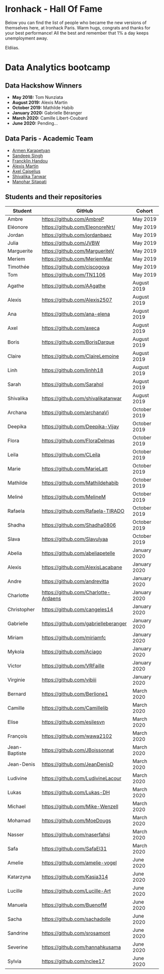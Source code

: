 # Ironhack - Hall Of Fame

Below you can find the list of people who became the new versions of themselves here, at Ironhack Paris.
Warm hugs, congrats and thanks for your best performance! All the best and remember that 1% a day keeps unemployment away.

Eldiias.


# Data Analytics bootcamp

## Data Hackshow Winners
* **May 2018:** Tom Nunziata
* **August 2019:** Alexis Martin
* **October 2019:** Mathilde Habib
* **January 2020:** Gabrielle Béranger
* **March 2020:** Camille Libert-Coubard
* **June 2020:**  Pending...

## Data Paris - Academic Team
- [Armen Karapetyan](https://github.com/armenkrptn)
- [Sandeep Singh](https://github.com/ssingh288)
- [Francklin Handou](https://www.linkedin.com/in/francklin-handou/)
- [Alexis Martin](https://github.com/Alexis2507)
- [Axel Cajselius](https://github.com/axeca)
- [Shivalika Tanwar](https://github.com/shivalikatanwar)
- [Manohar Sitapati](https://github.com/TheManohar)

## Students and their repositories
Student | GitHub | Cohort
--- | --- | ---
Ambre | https://github.com/AmbreP | May 2019
Eléonore | https://github.com/EleonoreNrt/ | May 2019
Jordan | https://github.com/jordanbaez | May 2019
Julia | https://github.com/JVBW | May 2019
Marguerite | https://github.com/MargueriteV | May 2019
Meriem | https://github.com/MeriemMar | May 2019
Timothée | https://github.com/ciscogoya | May 2019
Tom | https://github.com/TN1106 | May 2019
Agathe | https://github.com/AAgathe | August 2019
Alexis | https://github.com/Alexis2507 | August 2019
Ana | https://github.com/ana-elena | August 2019
Axel | https://github.com/axeca | August 2019
Boris | https://github.com/BorisDarque | August 2019
Claire | https://github.com/ClaireLemoine | August 2019
Linh | https://github.com/linhh18 | August 2019
Sarah | https://github.com/Sarahpl | August 2019
Shivalika | https://github.com/shivalikatanwar | August 2019
Archana | https://github.com/archanaVi | October 2019
Deepika | https://github.com/Deepika-Vijay | October 2019
Flora | https://github.com/FloraDelmas | October 2019
Leila | https://github.com/CLeila | October 2019
Marie | https://github.com/MarieLatt | October 2019
Mathilde | https://github.com/Mathildehabib | October 2019
Meliné | https://github.com/MelineM | October 2019
Rafaela | https://github.com/Rafaela-TIRADO | October 2019
Shadha | https://github.com/Shadha0806 | October 2019
Slava | https://github.com/Slavulyaa | October 2019
Abelia | https://github.com/abeliapetelle | January 2020
Alexis | https://github.com/AlexisLacabane | January 2020
Andre | https://github.com/andrevitta | January 2020
Charlotte | https://github.com/Charlotte-Ardaens | January 2020
Christopher | https://github.com/cangeles14 | January 2020
Gabrielle | https://github.com/gabrielleberanger | January 2020
Miriam | https://github.com/miriamfc | January 2020
Mykola | https://github.com/Aciago | January 2020
Victor | https://github.com/VRFaille | January 2020
Virginie | https://github.com/vibiii | January 2020
Bernard | https://github.com/Berlione1 | March 2020
Camille | https://github.com/Camillelib | March 2020
Elise | https://github.com/esilesvn | March 2020
François | https://github.com/wawa2102 | March 2020
Jean-Baptiste | https://github.com/JBoissonnat | March 2020
Jean-Denis | https://github.com/JeanDenisD | March 2020
Ludivine | https://github.com/LudivineLacour | March 2020
Lukas | https://github.com/Lukas-DH | March 2020
Michael | https://github.com/Mike-Wenzell | March 2020
Mohamad | https://github.com/MoeDougs | March 2020
Nasser | https://github.com/naserfahsi | March 2020
Safa | https://github.com/SafaEl31 | March 2020
Amelie | https://github.com/amelie-vogel | June 2020
Katarzyna | https://github.com/Kasia314 | June 2020
Lucille | https://github.com/Lucille-Art | June 2020
Manuela | https://github.com/BuenofM | June 2020
Sacha | https://github.com/sachadolle | June 2020 
Sandrine | https://github.com/srosamont | June 2020 
Severine | https://github.com/hannahkusama | June 2020
Sylvia | https://github.com/nclee17 | June 2020
